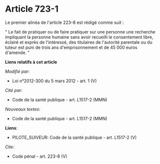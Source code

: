 # Article 723-1

Le premier alinéa de l'article 223-8 est rédigé comme suit : 

" Le fait de pratiquer ou de faire pratiquer sur une personne une recherche impliquant la personne humaine sans avoir
recueilli le consentement libre, éclairé et exprès de l'intéressé, des titulaires de l'autorité parentale ou du tuteur est
puni de trois ans d'emprisonnement et de 45 000 euros d'amende. "

**Liens relatifs à cet article**

_Modifié par_:

  - Loi n°2012-300 du 5 mars 2012 - art. 1 (V)

_Cité par_:

  - Code de la santé publique - art. L1517-2 (MMN)

_Nouveaux textes_:

  - Code de la santé publique - art. L1517-2 (MMN)

**Liens**:

  - PILOTE_SUIVEUR: Code de la santé publique - art. L1517-2 (V)

_Cite_:

  - Code pénal - art. 223-8 (V)
